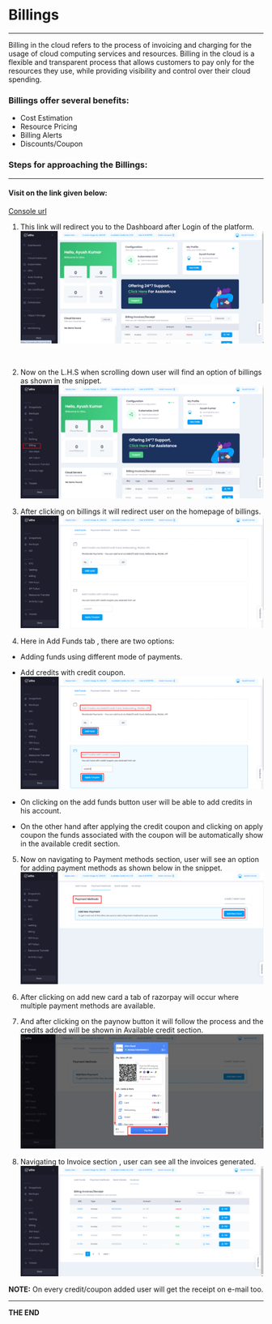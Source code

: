 # Billings 
--- 
Billing in the cloud refers to the process of invoicing and charging for the usage of cloud computing services and resources.
Billing in the cloud is a flexible and transparent process that allows customers to pay only for the resources they use, while providing visibility and control over their cloud spending.

### Billings offer several benefits:
- Cost Estimation
- Resource Pricing
- Billing Alerts
- Discounts/Coupon

### Steps for approaching the Billings:
---
#### Visit on the link given below:
>
[Console url](https://console.utho.com/)
1. This link will redirect you to the Dashboard after Login of the platform. 
![Dashboard](./Screenshots/Dashboard.png)
<br />

2. Now on the L.H.S when scrolling down user will find an option of billings as shown in the snippet.
![Billings_Process](./Screenshots/Billings_Process.png)

3. After clicking on billings it will redirect user on the homepage of billings.
![Billings_Process_01](./Screenshots/Billings_Process_01.png)

4.  Here in Add Funds tab , there are two options:
- Adding funds using different mode of payments.
- Add credits with credit coupon.
![Billings_Process_02](./Screenshots/Billings_Process_02.png)

- On clicking on the add funds button user will be able to add credits in his account.
- On the other hand after applying the credit coupon and clicking on apply coupon the funds associated with the coupon will be automatically show in the available credit section.  

5. Now on navigating to Payment methods section,  user will see an option for adding payment methods as shown below in the snippet.
![Billings_Process_03](./Screenshots/Billings_Process_03.png)

6. After clicking on add new card a tab of razorpay will occur where multiple payment methods are available.
7. And after clicking on the paynow button it will follow the process and the credits added will be shown in Available credit section.
![Billings_Process_04](./Screenshots/Billings_Process_04.png)

8. Navigating to Invoice section , user can see all the invoices generated.
![Billings_Process_05](./Screenshots/Billings_Process_05.png)

**NOTE:** On every credit/coupon added user will get the receipt on e-mail too. 

---
**THE END** 
